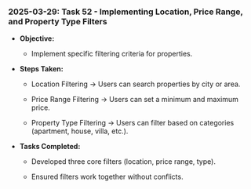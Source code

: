 ### 2025-03-29: Task 52 - Implementing Location, Price Range, and Property Type Filters

* **Objective:**

    * Implement specific filtering criteria for properties.

* **Steps Taken:**

    * Location Filtering → Users can search properties by city or area.

    * Price Range Filtering → Users can set a minimum and maximum price.

    * Property Type Filtering → Users can filter based on categories (apartment, house, villa, etc.).

* **Tasks Completed:**

    * Developed three core filters (location, price range, type).

    * Ensured filters work together without conflicts.

